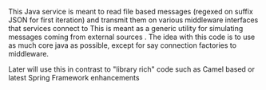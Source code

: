 This Java service is meant to read file based messages (regexed on suffix JSON for first iteration) and transmit them on various middleware interfaces that services connect to
This is meant as a generic utility for simulating messages coming from external sources . The idea with this code is to use as much core java as possible, except for say connection factories to middleware.

Later will use this in contrast to "library rich" code such as Camel based or latest Spring Framework enhancements
